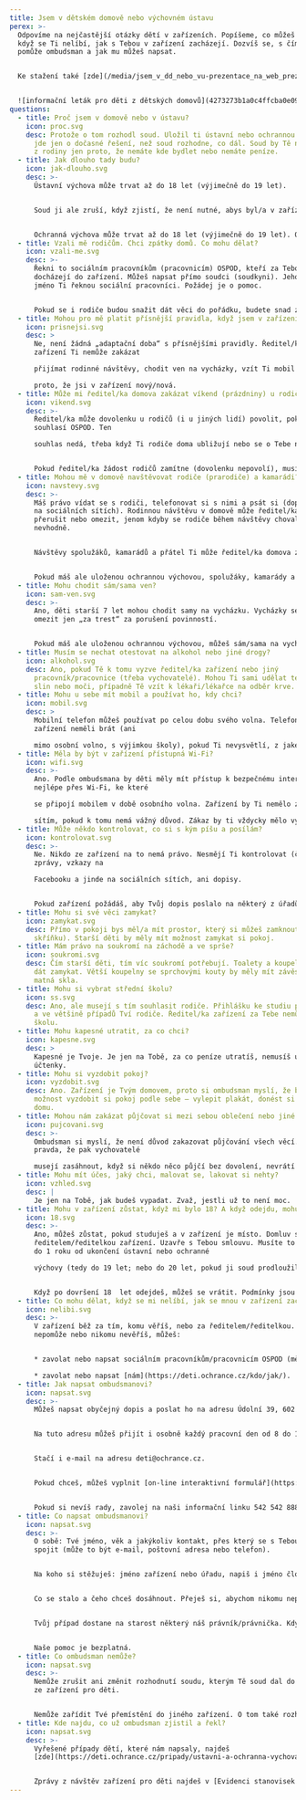 ```yaml
---
title: Jsem v dětském domově nebo výchovném ústavu
perex: >-
  Odpovíme na nejčastější otázky dětí v zařízeních. Popíšeme, co můžeš dělat,
  když se Ti nelíbí, jak s Tebou v zařízení zacházejí. Dozvíš se, s čím Ti
  pomůže ombudsman a jak mu můžeš napsat.


  Ke stažení také [zde](/media/jsem_v_dd_nebo_vu-prezentace_na_web_prezentace.pdf).


  ![informační leták pro děti z dětských domovů](4273273b1a0c4ffcba0e09090a6b9794-0001.jpg "informační leták pro děti z dětských domovů")
questions:
  - title: Proč jsem v domově nebo v ústavu?
    icon: proc.svg
    desc: Protože o tom rozhodl soud. Uložil ti ústavní nebo ochrannou výchovu nebo
      jde jen o dočasné řešení, než soud rozhodne, co dál. Soud by Tě neměl vzít
      z rodiny jen proto, že nemáte kde bydlet nebo nemáte peníze.
  - title: Jak dlouho tady budu?
    icon: jak-dlouho.svg
    desc: >-
      Ústavní výchova může trvat až do 18 let (výjimečně do 19 let). 


      Soud ji ale zruší, když zjistí, že není nutné, abys byl/a v zařízení. To ověřuje nejméně jednou za půl roku. Také zjišťuje, jestli by se o Tebe kromě rodičů nemohl starat někdo jiný ze širší rodiny nebo třeba pěstouni. Zrušení ústavní výchovy soudu mohou navrhnout i rodiče, pokud si myslí, že už byste mohli být zase společně doma. 


      Ochranná výchova může trvat až do 18 let (výjimečně do 19 let). O propuštění rozhoduje soud. Návrh na propuštění můžeš podat i Ty. Než soud rozhodne, co dál, může Tě dát i do diagnostického ústavu. Tady bys neměl/a zůstat déle než 8 týdnů.
  - title: Vzali mě rodičům. Chci zpátky domů. Co mohu dělat?
    icon: vzali-me.svg
    desc: >-
      Řekni to sociálním pracovníkům (pracovnicím) OSPOD, kteří za Tebou
      docházejí do zařízení. Můžeš napsat přímo soudci (soudkyni). Jeho (její)
      jméno Ti řeknou sociální pracovníci. Požádej je o pomoc.


      Pokud se i rodiče budou snažit dát věci do pořádku, budete snad zase brzy spolu. O tom ale musí rozhodnout soud.
  - title: Mohou pro mě platit přísnější pravidla, když jsem v zařízení nový/nová?
    icon: prisnejsi.svg
    desc: >
      Ne, není žádná „adaptační doba“ s přísnějšími pravidly. Ředitel/ka
      zařízení Ti nemůže zakázat 

      přijímat rodinné návštěvy, chodit ven na vycházky, vzít Ti mobil nebo Tě nepustit na internet, jen 

      proto, že jsi v zařízení nový/nová.
  - title: Může mi ředitel/ka domova zakázat víkend (prázdniny) u rodičů?
    icon: vikend.svg
    desc: >-
      Ředitel/ka může dovolenku u rodičů (i u jiných lidí) povolit, pokud s tím
      souhlasí OSPOD. Ten 

      souhlas nedá, třeba když Ti rodiče doma ubližují nebo se o Tebe nedokážou postarat. 


      Pokud ředitel/ka žádost rodičů zamítne (dovolenku nepovolí), musí v rozhodnutí vysvětlit, proč. Rodiče se proti rozhodnutí mohou odvolat.
  - title: Mohou mě v domově navštěvovat rodiče (prarodiče) a kamarádi?
    icon: navstevy.svg
    desc: >-
      Máš právo vídat se s rodiči, telefonovat si s nimi a psát si (dopisy, SMS,
      na sociálních sítích). Rodinnou návštěvu v domově může ředitel/ka zakázat,
      přerušit nebo omezit, jenom kdyby se rodiče během návštěvy chovali
      nevhodně. 


      Návštěvy spolužáků, kamarádů a přátel Ti může ředitel/ka domova zakázat nebo omezit jen jako „trest“ za porušení povinností (je to „opatření ve výchově“), ale nanejvýš na 30 dnů za 3 měsíce. 


      Pokud máš ale uloženou ochrannou výchovou, spolužáky, kamarády a přátele můžeš vidět jen „za odměnu“.
  - title: Mohu chodit sám/sama ven?
    icon: sam-ven.svg
    desc: >-
      Ano, děti starší 7 let mohou chodit samy na vycházku. Vycházky se dají
      omezit jen „za trest“ za porušení povinností. 


      Pokud máš ale uloženou ochrannou výchovou, můžeš sám/sama na vycházku jen „za odměnu“, nejdéle na 12 hodin.
  - title: Musím se nechat otestovat na alkohol nebo jiné drogy?
    icon: alkohol.svg
    desc: Ano, pokud Tě k tomu vyzve ředitel/ka zařízení nebo jiný
      pracovník/pracovnice (třeba vychovatelé). Mohou Ti sami udělat test ze
      slin nebo moči, případně Tě vzít k lékaři/lékařce na odběr krve.
  - title: Mohu u sebe mít mobil a používat ho, kdy chci?
    icon: mobil.svg
    desc: >
      Mobilní telefon můžeš používat po celou dobu svého volna. Telefon by Ti v
      zařízení neměli brát (ani 

      mimo osobní volno, s výjimkou školy), pokud Ti nevysvětlí, z jakého vážného důvodu to dělají.
  - title: Měla by být v zařízení přístupná Wi-Fi?
    icon: wifi.svg
    desc: >-
      Ano. Podle ombudsmana by děti měly mít přístup k bezpečnému internetu,
      nejlépe přes Wi-Fi, ke které 

      se připojí mobilem v době osobního volna. Zařízení by Ti nemělo zakazovat přístup k sociálním 

      sítím, pokud k tomu nemá vážný důvod. Zákaz by ti vždycky mělo vysvětlit.
  - title: Může někdo kontrolovat, co si s kým píšu a posílám?
    icon: kontrolovat.svg
    desc: >-
      Ne. Nikdo ze zařízení na to nemá právo. Nesmějí Ti kontrolovat (číst) SMS,
      zprávy, vzkazy na 

      Facebooku a jinde na sociálních sítích, ani dopisy. 


      Pokud zařízení požádáš, aby Tvůj dopis poslalo na některý z úřadů, taky si ho nesmí přečíst. Jen výjimečně, když budeš otevírat podezřelý balík nebo dopis, může u toho být ředitel/ka zařízení.
  - title: Mohu si své věci zamykat?
    icon: zamykat.svg
    desc: Přímo v pokoji bys měl/a mít prostor, který si můžeš zamknout (stolek,
      skříňku). Starší děti by měly mít možnost zamykat si pokoj.
  - title: Mám právo na soukromí na záchodě a ve sprše?
    icon: soukromi.svg
    desc: Čím starší děti, tím víc soukromí potřebují. Toalety a koupelny by se měly
      dát zamykat. Větší koupelny se sprchovými kouty by měly mít závěsy nebo
      matná skla.
  - title: Mohu si vybrat střední školu?
    icon: ss.svg
    desc: Ano, ale musejí s tím souhlasit rodiče. Přihlášku ke studiu podepisuješ Ty
      a ve většině případů Tví rodiče. Ředitel/ka zařízení za Tebe nemůže vybrat
      školu.
  - title: Mohu kapesné utratit, za co chci?
    icon: kapesne.svg
    desc: >
      Kapesné je Tvoje. Je jen na Tobě, za co peníze utratíš, nemusíš ukazovat
      účtenky.
  - title: Mohu si vyzdobit pokoj?
    icon: vyzdobit.svg
    desc: Ano. Zařízení je Tvým domovem, proto si ombudsman myslí, že bys měl/a mít
      možnost vyzdobit si pokoj podle sebe – vylepit plakát, donést si věci z
      domu.
  - title: Mohou nám zakázat půjčovat si mezi sebou oblečení nebo jiné věci?
    icon: pujcovani.svg
    desc: >-
      Ombudsman si myslí, že není důvod zakazovat půjčování všech věcí. Je ale
      pravda, že pak vychovatelé 

      musejí zasáhnout, když si někdo něco půjčí bez dovolení, nevrátí to, nebo zničí, případně když někdo někoho nutí půjčit věc, přestože ji půjčit nechce (při šikaně).
  - title: Mohu mít účes, jaký chci, malovat se, lakovat si nehty?
    icon: vzhled.svg
    desc: |
      Je jen na Tobě, jak budeš vypadat. Zvaž, jestli už to není moc.
  - title: Mohu v zařízení zůstat, když mi bylo 18? A když odejdu, mohu se vrátit?
    icon: 18.svg
    desc: >-
      Ano, můžeš zůstat, pokud studuješ a v zařízení je místo. Domluv se s
      ředitelem/ředitelkou zařízení. Uzavře s Tebou smlouvu. Musíte to stihnout
      do 1 roku od ukončení ústavní nebo ochranné 

      výchovy (tedy do 19 let; nebo do 20 let, pokud ji soud prodloužil). 


      Když po dovršení 18  let odejdeš, můžeš se vrátit. Podmínky jsou stejné, jako když chceš zůstat.
  - title: Co mohu dělat, když se mi nelíbí, jak se mnou v zařízení zacházejí?
    icon: nelibi.svg
    desc: >-
      V zařízení běž za tím, komu věříš, nebo za ředitelem/ředitelkou. Když to
      nepomůže nebo nikomu nevěříš, můžeš:


      * zavolat nebo napsat sociálním pracovníkům/pracovnicím OSPOD (měli by Tě v zařízení pravidelně navštěvovat) nebo

      * zavolat nebo napsat [nám](https://deti.ochrance.cz/kdo/jak/).
  - title: Jak napsat ombudsmanovi?
    icon: napsat.svg
    desc: >-
      Můžeš napsat obyčejný dopis a poslat ho na adresu Údolní 39, 602 00 Brno. 


      Na tuto adresu můžeš přijít i osobně každý pracovní den od 8 do 16 hodin. Právník/právnička s Tebou věc probere. 


      Stačí i e-mail na adresu deti@ochrance.cz. 


      Pokud chceš, můžeš vyplnit [on-line interaktivní formulář](https://portal.ochrance.cz/Submissions/AddChild).


      Pokud si nevíš rady, zavolej na naši informační linku 542 542 888 (v pracovní dny od 8 do 16 hodin).
  - title: Co napsat ombudsmanovi?
    icon: napsat.svg
    desc: >-
      O sobě: Tvé jméno, věk a jakýkoliv kontakt, přes který se s Tebou můžeme
      spojit (může to být e-mail, poštovní adresa nebo telefon).


      Na koho si stěžuješ: jméno zařízení nebo úřadu, napiš i jméno člověka, jehož postup se Ti nelíbí. 


      Co se stalo a čeho chceš dosáhnout. Přeješ si, abychom nikomu neprozradili, že jsi mu napsal/a? Napiš nám to. 


      Tvůj případ dostane na starost některý náš právník/právnička. Kdyby ještě potřebovali něco vědět, napíší Ti nebo zavolají.


      Naše pomoc je bezplatná.
  - title: Co ombudsman nemůže?
    icon: napsat.svg
    desc: >-
      Nemůže zrušit ani změnit rozhodnutí soudu, kterým Tě soud dal do některého
      ze zařízení pro děti. 


      Nemůže zařídit Tvé přemístění do jiného zařízení. O tom také rozhoduje soud.
  - title: Kde najdu, co už ombudsman zjistil a řekl?
    icon: napsat.svg
    desc: >-
      Vyřešené případy dětí, které nám napsaly, najdeš
      [zde](https://deti.ochrance.cz/pripady/ustavni-a-ochranna-vychova/). 


      Zprávy z návštěv zařízení pro děti najdeš v [Evidenci stanovisek ochránce](https://eso.ochrance.cz) (v záložce Oblast práva vyber 207.4 Poměry v zařízení pro děti, nebo 803 Detence - ochranná nebo ústavní výchova)
---
```

